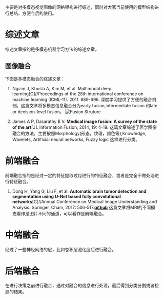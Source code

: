 主要是对多模态视觉图像的网络架构进行综述，同时对大家当前使用的模型结构进行总结，方便今后的使用。

# 综述文章
综述文章指的是多模态机器学习方法的综述文章。

## 图像融合
下面是多模态融合的综述文章：
1. Ngiam J, Khosla A, Kim M, et al. Multimodal deep learning[C]//Proceedings of the 28th international conference on machine learning (ICML-11). 2011: 689-696.
深度学习提供了方便的融合机制，这篇文章将多模态信息融合分为early fusion,intermediate fusion 和late or decision-level fusion。
![Fusion Struture](https://raw.githubusercontent.com/cv-shiyanshi/multimodal-image-processing-based-neural-network/master/images/fusion.png)

2. James A P, Dasarathy B V. **Medical image fusion: A survey of the state of the art**[J]. Information Fusion, 2014, 19: 4-19. 
这篇文章综述了医学图像融合的方法，主要按照Morphology(形态，纹理，颜色等),Knowledge, Wavelets, Artificial neural networks, Fuzzy logic 这样进行分类。


# 前端融合
前端融合指的是经过一定的特征提取过程进行的特征融合，或者是完全不做处理进行特征融合。
1. Dong H, Yang G, Liu F, et al. **Automatic brain tumor detection and segmentation using U-Net based fully convolutional networks**[C]//Annual Conference on Medical Image Understanding and Analysis. Springer, Cham, 2017: 506-517.[**github**](https://github.com/zsdonghao/u-net-brain-tumor)
这篇文章将MRI的不同模态看作是图片不同的通道，可以看作是前端融合。

# 中端融合
经过了一些神经网络的层，比如卷积层池化层后进行融合。

# 后端融合
在进行决策之前进行融合，通过对融合的信息进行处理，最后得到分类分割或者检测的结果。

# 
